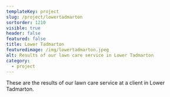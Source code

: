 ```yaml
---
templateKey: project
slug: /project/lowertadmarton
sortorder: 1210
visible: true
header: false
featured: false
title: Lower Tadmarton
featuredimage: /img/lowertadmarton.jpeg
alt: Results of our lawn care service in Lower Tadmarton
category:
  - project
---
```


These are the results of our lawn care service at a client in Lower Tadmarton.
